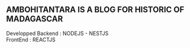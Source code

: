 <h2>AMBOHITANTARA IS A BLOG FOR HISTORIC OF MADAGASCAR</h2>

Developped Backend : NODEJS - NESTJS </br>
FrontEnd : REACTJS </br>
